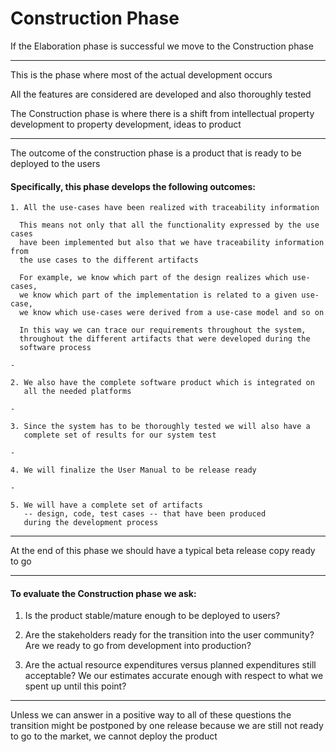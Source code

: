 # Construction Phase

If the Elaboration phase is successful we move to the Construction phase

***

This is the phase where most of the actual development occurs

All the features are considered are developed and also thoroughly tested

The Construction phase is where there is a shift from intellectual property development to property development, ideas to product

***

The outcome of the construction phase is a product that is ready to be deployed to the users

#### Specifically, this phase develops the following outcomes:

```
1. All the use-cases have been realized with traceability information

  This means not only that all the functionality expressed by the use cases
  have been implemented but also that we have traceability information from
  the use cases to the different artifacts

  For example, we know which part of the design realizes which use-cases,
  we know which part of the implementation is related to a given use-case,
  we know which use-cases were derived from a use-case model and so on

  In this way we can trace our requirements throughout the system,
  throughout the different artifacts that were developed during the
  software process

-

2. We also have the complete software product which is integrated on
   all the needed platforms

-

3. Since the system has to be thoroughly tested we will also have a
   complete set of results for our system test

-

4. We will finalize the User Manual to be release ready

-

5. We will have a complete set of artifacts
   -- design, code, test cases -- that have been produced
   during the development process
```

***

At the end of this phase we should have a typical beta release copy ready to go

***

#### To evaluate the Construction phase we ask:

1. Is the product stable/mature enough to be deployed to users?

2. Are the stakeholders ready for the transition into the user community? Are we ready to go from development into production?

3. Are the actual resource expenditures versus planned expenditures still acceptable? We our estimates accurate enough with respect to what we spent up until this point?

***

Unless we can answer in a positive way to all of these questions the transition might be postponed by one release because we are still not ready to go to the market, we cannot deploy the product

